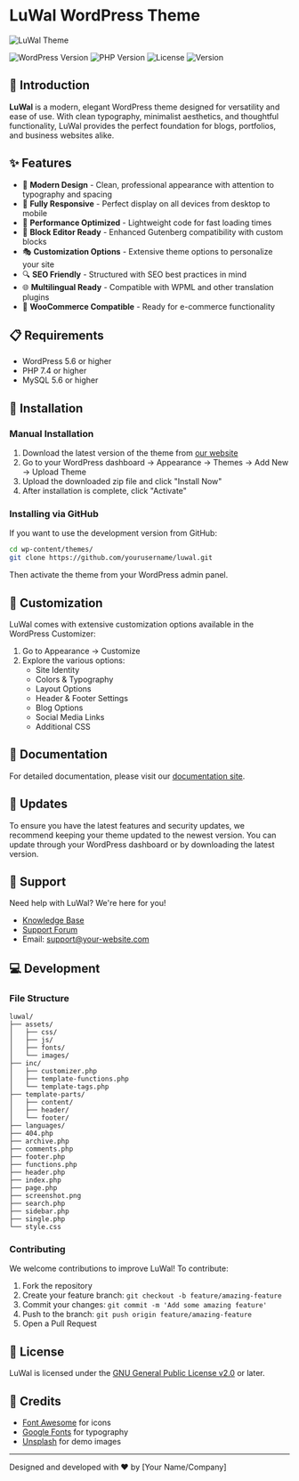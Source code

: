 # LuWal WordPress Theme

![LuWal Theme](https://via.placeholder.com/1200x600?text=LuWal+Theme)

![WordPress Version](https://img.shields.io/badge/WordPress-5.6%2B-blue.svg)
![PHP Version](https://img.shields.io/badge/PHP-7.4%2B-purple.svg)
![License](https://img.shields.io/badge/License-GPL%20v2-green.svg)
![Version](https://img.shields.io/badge/Version-1.0.0-orange.svg)

## 🌟 Introduction

**LuWal** is a modern, elegant WordPress theme designed for versatility and ease of use. With clean typography, minimalist aesthetics, and thoughtful functionality, LuWal provides the perfect foundation for blogs, portfolios, and business websites alike.

## ✨ Features

- 🎨 **Modern Design** - Clean, professional appearance with attention to typography and spacing
- 📱 **Fully Responsive** - Perfect display on all devices from desktop to mobile
- 🚀 **Performance Optimized** - Lightweight code for fast loading times
- 🧩 **Block Editor Ready** - Enhanced Gutenberg compatibility with custom blocks
- 🎭 **Customization Options** - Extensive theme options to personalize your site
- 🔍 **SEO Friendly** - Structured with SEO best practices in mind
- 🌐 **Multilingual Ready** - Compatible with WPML and other translation plugins
- 🛒 **WooCommerce Compatible** - Ready for e-commerce functionality

## 📋 Requirements

- WordPress 5.6 or higher
- PHP 7.4 or higher
- MySQL 5.6 or higher

## 🚀 Installation

### Manual Installation

1. Download the latest version of the theme from [our website](https://your-website.com/luwal-theme)
2. Go to your WordPress dashboard → Appearance → Themes → Add New → Upload Theme
3. Upload the downloaded zip file and click "Install Now"
4. After installation is complete, click "Activate"

### Installing via GitHub

If you want to use the development version from GitHub:

```bash
cd wp-content/themes/
git clone https://github.com/yourusername/luwal.git
```

Then activate the theme from your WordPress admin panel.

## 🎨 Customization

LuWal comes with extensive customization options available in the WordPress Customizer:

1. Go to Appearance → Customize
2. Explore the various options:
   - Site Identity
   - Colors & Typography
   - Layout Options
   - Header & Footer Settings
   - Blog Options
   - Social Media Links
   - Additional CSS

## 📖 Documentation

For detailed documentation, please visit our [documentation site](https://your-website.com/luwal-docs).

## 🔄 Updates

To ensure you have the latest features and security updates, we recommend keeping your theme updated to the newest version. You can update through your WordPress dashboard or by downloading the latest version.

## 🤝 Support

Need help with LuWal? We're here for you!

- [Knowledge Base](https://your-website.com/luwal-kb)
- [Support Forum](https://your-website.com/luwal-support)
- Email: support@your-website.com

## 💻 Development

### File Structure

```
luwal/
├── assets/
│   ├── css/
│   ├── js/
│   ├── fonts/
│   └── images/
├── inc/
│   ├── customizer.php
│   ├── template-functions.php
│   └── template-tags.php
├── template-parts/
│   ├── content/
│   ├── header/
│   └── footer/
├── languages/
├── 404.php
├── archive.php
├── comments.php
├── footer.php
├── functions.php
├── header.php
├── index.php
├── page.php
├── screenshot.png
├── search.php
├── sidebar.php
├── single.php
└── style.css
```

### Contributing

We welcome contributions to improve LuWal! To contribute:

1. Fork the repository
2. Create your feature branch: `git checkout -b feature/amazing-feature`
3. Commit your changes: `git commit -m 'Add some amazing feature'`
4. Push to the branch: `git push origin feature/amazing-feature`
5. Open a Pull Request

## 📃 License

LuWal is licensed under the [GNU General Public License v2.0](http://www.gnu.org/licenses/gpl-2.0.html) or later.

## 👏 Credits

- [Font Awesome](https://fontawesome.com/) for icons
- [Google Fonts](https://fonts.google.com/) for typography
- [Unsplash](https://unsplash.com/) for demo images

---

Designed and developed with ❤️ by [Your Name/Company]

